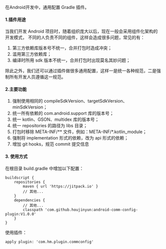 在Android开发中，通用配置 Gradle 插件。

#### 1.插件用途
当我们开发 Android 项目时，随着组织庞大以后，现在一般会采用组件化架构的开发模式，
不同的人负责不同的组件，这样会造成很多问题，常见的有：

1. 第三方依赖库版本号不统一，合并打包时造成冲突；
2. 滥用第三方依赖库；
3. 编译时所用 sdk 版本不统一，合并打包时出现莫名其妙问题；

除此之外，我们还可以通过插件做很多通用配置，这样一是统一各种规范，二是强制所有开发人员遵循这一规范。

#### 2.主要功能

1. 强制使用相同的 compileSdkVersion、targetSdkVersion、minSdkVersion；
2. 统一所有依赖的 com.android.support 库的版本号；
3. 统一 kotlin、GSON、multidex 库的版本号；
4. 统一 repositories 的路径为 libs 目录；
5. 打包时移除 META-INF/** 文件，例如：META-INF/*.kotlin_module；
6. 强制将 implementation 形式的依赖，改为 api 形式的依赖；
7. 增加 git hooks，规范 commit 提交信息

#### 3. 使用方式

在根目录 build.gradle 中增加以下配置：

```
buildscript {
    repositories {
        maven { url 'https://jitpack.io' }
        // 其他...
    }
    dependencies {
        // 其他...
        classpath 'com.github.houjinyun:android-comm-config-plugin:V1.0.0'
    }
}
```

使用插件：

```
apply plugin: 'com.hm.plugin.commconfig'
```

